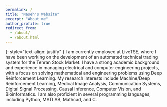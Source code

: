 ```yaml
---
permalink: /
title: "Naseh's Website"
excerpt: "About me"
author_profile: true
redirect_from: 
  - /about/
  - /about.html
---
```

{: style="text-align: justify" }
I am currently employed at LiveTSE, where I have been working on the development of an automated technical trading system for the Tehran Stock Market. I have a strong academic background and experience in managing electrical and computer engineering projects, with a focus on solving mathematical and engineering problems using Deep Reinforcement Learning. My research interests include Machine/Deep Reinforcement Learning, Medical Image Analysis, Communication Systems, Digital Signal Processing, Causal Inference, Computer Vision, and Bioinformatics. I am also proficient in several programming languages, including Python, MATLAB, Mathcad, and C.


